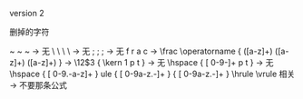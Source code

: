 version 2

删掉的字符

~ ~ ~         ->       无
\ \ \ \      ->       无
\; \; \;      ->       无
f r a c        ->      \frac
\\operatorname \{ ([a-z]+) ([a-z]+) ([a-z]+) \}             ->         \\$1$2$3
 { \kern 1 p t }      ->       无
 \\hspace { [ 0-9\-]+ p t }       ->       无
  \\hspace { [ 0-9.\-a-z]+ }
 ule \{ [ 0-9a-z.-]+ \} \{ [ 0-9a-z.-]+ \}
 \hrule \vrule 相关     ->     不要那条公式